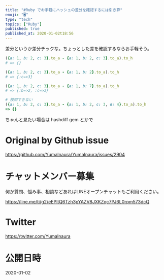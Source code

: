 ```yaml
---
title: "#Ruby でお手軽にハッシュの差分を確認するには引き算"
emoji: "🖥"
type: "tech"
topics: ["Ruby"]
published: true
published_at: 2020-01-02t18:56
---
```


差分というか差分チックな。ちょっとした差を確認するならお手軽そう。


```rb
({a: 1, b: 2, c: 3}.to_a - {a: 1, b: 2, c: 3}.to_a).to_h
# => {}

({a: 1, b: 2, c: 3}.to_a - {a: 1, b: 2}.to_a).to_h
# => {:c=>3}

({a: 1, b: 2, c: 3}.to_a - {a: 1, b: 7}.to_a).to_h
# => {:b=>2, :c=>3}

# 検知できない
({a: 1, b: 2, c: 3}.to_a - {a: 1, b: 2, c: 3, d: 4}.to_a).to_h
=> {}
```

ちゃんと見たい場合は hashdiff gem とかで

# Original by Github issue

https://github.com/YumaInaura/YumaInaura/issues/2904








<!-- Update From Qiita API -->

# チャットメンバー募集


何か質問、悩み事、相談などあればLINEオープンチャットもご利用ください。

https://line.me/ti/g2/eEPltQ6Tzh3pYAZV8JXKZqc7PJ6L0rpm573dcQ





# Twitter


https://twitter.com/YumaInaura


<!-- Update From Qiita API -->



# 公開日時

2020-01-02
